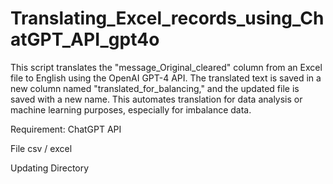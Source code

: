 # Translating_Excel_records_using_ChatGPT_API_gpt4o
This script translates the "message_Original_cleared" column from an Excel file to English using the OpenAI GPT-4 API. The translated text is saved in a new column named "translated_for_balancing," and the updated file is saved with a new name. This automates translation for data analysis or machine learning purposes, especially for imbalance data.


Requirement:
ChatGPT API

File csv / excel

Updating Directory

